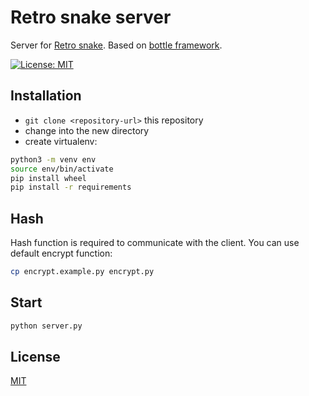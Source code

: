 # Retro snake server

Server for [Retro snake](https://github.com/Devoter/snake). Based on [bottle framework](https://github.com/bottlepy/bottle).

[![License: MIT](https://img.shields.io/badge/License-MIT-yellow.svg)](https://opensource.org/licenses/MIT)

## Installation

* `git clone <repository-url>` this repository
* change into the new directory
* create virtualenv:
```bash
python3 -m venv env
source env/bin/activate
pip install wheel
pip install -r requirements
```

## Hash

Hash function is required to communicate with the client. You can use default encrypt function:
```bash
cp encrypt.example.py encrypt.py
```

## Start

```bash
python server.py
```

## License

[MIT](LICENSE)
